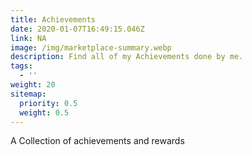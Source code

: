 ```yaml
---
title: Achievements
date: 2020-01-07T16:49:15.046Z
link: NA
image: /img/marketplace-summary.webp
description: Find all of my Achievements done by me.
tags:
  - ''
weight: 20
sitemap:
  priority: 0.5
  weight: 0.5
---
```


<p>A Collection of achievements and rewards</p>
